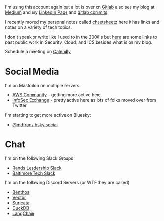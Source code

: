 I'm using this account again but a lot is over on [Gitlab](https://gitlab.com/mdfranz) also see my blog at [Medium](https://blog.mdfranz.com) and my [LinkedIn Page](https://www.linkedin.com/in/matthewdfranz/) and [gitlab commits](https://gitlab.com/users/mdfranz/activity) 

I recently moved my personal notes called [cheetsheetz](https://github.com/mdfranz/cheetsheetz) here it has links and notes on a variety of tech topics. 

I don't speak or write like I used to in the 2000's but [here](https://github.com/mdfranz/pubs) are some links to past public work in Security, Cloud, and ICS besides what is on my blog. 

Schedule a meeting on [Calendly](https://calendly.com/matthewdfranz/)


# Social Media

I'm on Mastodon on multiple servers:
- [AWS Community](https://awscommunity.social/@mdfranz) - getting more active here
- [InfoSec Exchange](https://infosec.exchange/@mdfranz) - pretty active here as lots of folks moved over from Twitter



I'm starting to get more active on Bluesky:
- [@mdfranz.bsky.social](https://bsky.app/profile/mdfranz.bsky.social)

# Chat 

I'm on the following Slack Groups
- [Rands Leadership Slack](https://rands-leadership.slack.com/)
- [Baltimore Tech Slack](https://baltimoretech.slack.com/)

I'm on the following Discord Servers (or WTF they are called)
- [Benthos](https://discord.gg/6VaWjzP)
- [Vector](https://discord.com/invite/dX3bdkF)
- [Suricata](https://discord.gg/t3rV2x7MrG)
- [DuckDB](https://discord.duckdb.org/)
- [LangChain](https://discord.com/invite/6adMQxSpJS)


<!---
mdfranz/mdfranz is a ✨ special ✨ repository because its `README.md` (this file) appears on your GitHub profile.
You can click the Preview link to take a look at your changes.
--->
